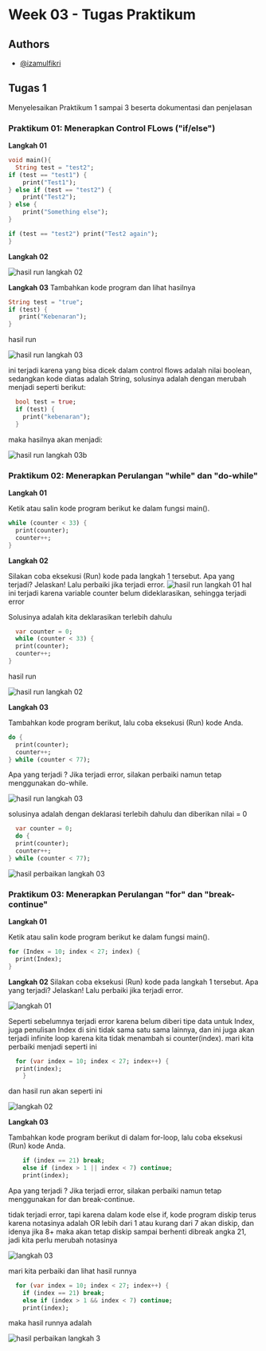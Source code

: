 # Week 03 - Tugas Praktikum

## Authors

- [@izamulfikri](https://www.github.com/izamulfikri)

## Tugas 1
Menyelesaikan Praktikum 1 sampai 3 beserta dokumentasi dan penjelasan

### Praktikum 01: Menerapkan Control FLows ("if/else")

**Langkah 01**

```dart
void main(){
  String test = "test2";
if (test == "test1") {
    print("Test1");
} else if (test == "test2") {
    print("Test2");
} else {
    print("Something else");
}

if (test == "test2") print("Test2 again");
}
```

**Langkah 02**

![hasil run langkah 02](docs/praktikum01-langkah01.png)


**Langkah 03**
Tambahkan kode program dan lihat hasilnya

```dart
String test = "true";
if (test) {
   print("Kebenaran");
}
```

hasil run

![hasil run langkah 03](docs/praktikum01-langkah03.png)

ini terjadi karena yang bisa dicek dalam control flows adalah nilai boolean, sedangkan kode diatas adalah String, solusinya adalah
dengan merubah menjadi seperti berikut:

```dart
  bool test = true;
  if (test) {
    print("kebenaran");
  }
```

maka hasilnya akan menjadi:

![hasil run langkah 03b](docs/praktikum01-langkah03b.png)


### Praktikum 02: Menerapkan Perulangan "while" dan "do-while"

**Langkah 01**

Ketik atau salin kode program berikut ke dalam fungsi main().
```dart
while (counter < 33) {
  print(counter);
  counter++;
}
```

**Langkah 02**

Silakan coba eksekusi (Run) kode pada langkah 1 tersebut. Apa yang terjadi? Jelaskan! Lalu perbaiki jika terjadi error.
![hasil run langkah 01](docs/praktikum02-langkah01.png)
hal ini terjadi karena variable counter belum dideklarasikan, sehingga terjadi error

Solusinya adalah kita deklarasikan terlebih dahulu

```dart
  var counter = 0;
  while (counter < 33) {
  print(counter);
  counter++;
}
```

hasil run

![hasil run langkah 02](docs/praktikum02-langkah02.png)

**Langkah 03**

Tambahkan kode program berikut, lalu coba eksekusi (Run) kode Anda.

```dart
do {
  print(counter);
  counter++;
} while (counter < 77);
```

Apa yang terjadi ? Jika terjadi error, silakan perbaiki namun tetap menggunakan do-while.

![hasil run langkah 03](docs/praktikum02-langkah03.png)

solusinya adalah dengan deklarasi terlebih dahulu dan diberikan nilai = 0

```dart
  var counter = 0;
  do {
  print(counter);
  counter++;
} while (counter < 77);
```

![hasil perbaikan langkah 03](docs/praktikum02-langkah03rev.png)


### Praktikum 03: Menerapkan Perulangan "for" dan "break-continue"


**Langkah 01**

Ketik atau salin kode program berikut ke dalam fungsi main().

```dart
for (Index = 10; index < 27; index) {
  print(Index);
}
```

**Langkah 02**
Silakan coba eksekusi (Run) kode pada langkah 1 tersebut. Apa yang terjadi? Jelaskan! Lalu perbaiki jika terjadi error.

![langkah 01](docs/praktikum03-langkah01.png)

Seperti sebelumnya terjadi error karena belum diberi tipe data untuk Index, juga penulisan Index di sini tidak sama satu sama lainnya, dan ini juga akan terjadi infinite loop karena kita tidak menambah si counter(index). mari kita perbaiki menjadi seperti ini

```dart
  for (var index = 10; index < 27; index++) {
  print(index);
    }
```
dan hasil run akan seperti ini

![langkah 02](docs/praktikum03-langkah01rev.png)

**Langkah 03**

Tambahkan kode program berikut di dalam for-loop, lalu coba eksekusi (Run) kode Anda.


```dart
    if (index == 21) break;
    else if (index > 1 || index < 7) continue;
    print(index);
```

Apa yang terjadi ? Jika terjadi error, silakan perbaiki namun tetap menggunakan for dan break-continue.

tidak terjadi error, tapi karena dalam kode else if, kode program diskip terus karena notasinya adalah OR lebih dari 1 atau kurang dari 7 akan diskip, dan idenya jika 8+ maka akan tetap diskip sampai berhenti dibreak angka 21, jadi kita perlu merubah notasinya

![langkah 03](docs/praktikum03-langkah03.png)

mari kita perbaiki dan lihat hasil runnya
```dart
  for (var index = 10; index < 27; index++) {
    if (index == 21) break;
    else if (index > 1 && index < 7) continue;
    print(index);
```

maka hasil runnya adalah

![hasil perbaikan langkah 3](docs/praktikum03-langkah03rev.png)





